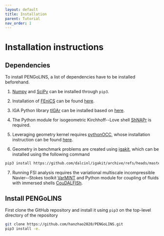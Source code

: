 ```yaml
---
layout: default
title: Installation
parent: Tutorial
nav_order: 1
---
```


# Installation instructions

## Dependencies
To install PENGoLINS, a list of dependencies have to be installed beforehand.

1. [Numpy](https://numpy.org/) and [SciPy](https://scipy.org/) can be installed through `pip3`.

2. Installation of [FEniCS](https://fenicsproject.org/) can be found [here](https://fenicsproject.org/download/archive/).

3. IGA Python library [tIGAr](https://github.com/david-kamensky/tIGAr) can be installed based on [here](https://github.com/david-kamensky/tIGAr/blob/master/README.md).

4. The Python module for isogeometric Kirchhoff--Love shell [ShNAPr](https://github.com/david-kamensky/ShNAPr) is required.

5. Leveraging geometry kernel requires [pythonOCC](https://github.com/tpaviot/pythonocc-core), whose installation instruction can be found [here](https://github.com/tpaviot/pythonocc-core/blob/master/INSTALL.md).

6. Geometry in benchmark problems are created using [igakit](https://github.com/dalcinl/igakit), which can be installed using the following command
```bash
pip3 install https://github.com/dalcinl/igakit/archive/refs/heads/master.zip
```

7. Running FSI analysis requires the variational multiscale incompressible Navier--Stokes toolkit [VarMINT](https://github.com/david-kamensky/VarMINT) and Python module for coupling of fluids with immersed shells [CouDALFISh](https://github.com/david-kamensky/CouDALFISh).

## Install PENGoLINS
First clone the GitHub repository and install it using `pip3` on the top-level directory of the repository
```bash
git clone https://github.com/hanzhao2020/PENGoLINS.git
pip3 install -e.
```